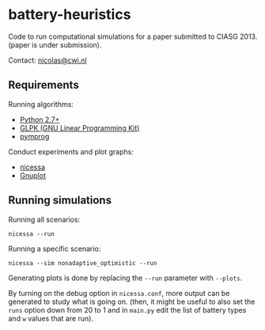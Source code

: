 battery-heuristics
==================

Code to run computational simulations for a paper submitted to CIASG 2013.
(paper is under submission).

Contact: nicolas@cwi.nl


Requirements
-------------

Running algorithms:
* [Python 2.7+](http://python.org/)
* [GLPK (GNU Linear Programming Kit)](http://www.gnu.org/software/glpk/)
* [pymprog](http://pymprog.sourceforge.net/)

Conduct experiments and plot graphs:
* [nicessa](http://homepages.cwi.nl/~nicolas/nicessa/)
* [Gnuplot](http://www.gnuplot.info/)

Running simulations
--------------------

Running all scenarios:

``nicessa --run``

Running a specific scenario:

``nicessa --sim nonadaptive_optimistic --run``

Generating plots is done by replacing the ``--run`` parameter with ``--plots``.

By turning on the debug option in ``nicessa.conf``, more output can be generated
to study what is going on.
(then, it might be useful to also set the ``runs`` option down from 20 to 1 and 
in ``main.py`` edit the list of battery types and ``w`` values that are run).
